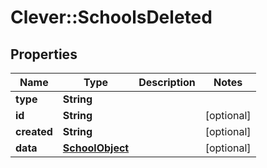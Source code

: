 # Clever::SchoolsDeleted

## Properties
Name | Type | Description | Notes
------------ | ------------- | ------------- | -------------
**type** | **String** |  | 
**id** | **String** |  | [optional] 
**created** | **String** |  | [optional] 
**data** | [**SchoolObject**](SchoolObject.md) |  | [optional] 


